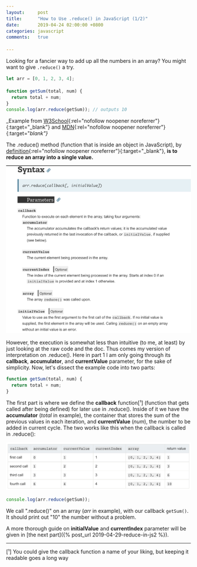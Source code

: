 ```yaml
---
layout:     post
title:      "How to Use .reduce() in JavaScript (1/2)"
date:       2019-04-24 02:00:00 +0800
categories: javascript
comments:   true

---
```

Looking for a fancier way to add up all the numbers in an array? You might want to give `.reduce()` a try.

```js
let arr = [0, 1, 2, 3, 4];

function getSum(total, num) {
  return total + num;
}
console.log(arr.reduce(getSum)); // outputs 10
```
_Example from [W3School](https://www.w3schools.com/jsref/jsref_reduce.asp){:rel="nofollow noopener noreferrer"}{:target="_blank"} and [MDN](https://developer.mozilla.org/en-US/docs/Web/JavaScript/Reference/Global_Objects/Array/reduce){:rel="nofollow noopener noreferrer"}{:target="_blank"}_

The .reduce() method (function that is inside an object in JavaScript), by [definition](https://www.w3schools.com/jsref/jsref_reduce.asp){:rel="nofollow noopener noreferrer"}{:target="_blank"}, **is to reduce an array into a single value.**

![reduce syntax](/assets/images/reduce-in-js1/1.png)

However, the execution is somewhat less than intuitive (to me, at least) by just looking at the raw code and the doc. Thus comes my version of interpretation on .reduce(). Here in part 1 I am only going through its **callback**, **accumulator**, and **currentValue** parameter, for the sake of simplicity.
Now, let's dissect the example code into two parts:

```js
function getSum(total, num) {
  return total + num;
}
```

The first part is where we define the **callback** function[¹] (function that gets called after being defined) for later use in .reduce(). Inside of it we have the **accumulator** (_total_ in example), the container that stores the sum of the previous values in each iteration, and **currentValue** (_num_), the number to be added in current cycle. The two works like this when the callback is called in .reduce():

![reduce iteration](/assets/images/reduce-in-js1/2.png)

```js
console.log(arr.reduce(getSum));
```

We call ".reduce()" on an array (_arr_ in example), with our callback `getSum()`. It should print out "10" the number without a problem.

A more thorough guide on **initialValue** and **currentIndex** parameter will be given in [the next part]({% post_url 2019-04-29-reduce-in-js2 %}).

---

[¹] You could give the callback function a name of your liking, but keeping it readable goes a long way
